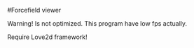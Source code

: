 #Forcefield viewer

Warning! Is not optimized. This program have low fps actually.

Require Love2d framework!